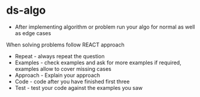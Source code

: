 # ds-algo
* After implementing algorithm or problem run your algo for normal as well as edge cases

When solving problems follow REACT approach
* Repeat - always repeat the question
* Examples -  check examples and ask for more examples if required, examples allow to cover missing cases
* Approach - Explain your approach
* Code - code after you have finished first three
* Test - test your code against the examples you saw
